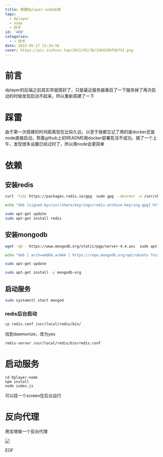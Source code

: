 ```yaml
---
title: 搭建Dplayer-node后端
tags:
  - dplayer
  - node
  - 技术
id: '400'
categories:
  - - 技术
date: 2022-05-27 13:34:56
cover: https://pic.zzzhxxx.top/2022/05/30/2db9209fbbf91.png
---
```


# 前言

dplayer的后端之前其实早就搭好了，只是最近服务器重启了一下服务掉了再次启动的时候发现启动不起来，所以重新搭建了一下

# 踩雷

由于第一次搭建的时间距离现在比较久远，以至于我都忘记了用的是docker还是node直接启动，照着github上的README用docker部署死活不成功，搞了一个上午，发现很多设置已经过时了，所以用node会更简单

# 依赖

## 安装redis

```bash
curl -fsSL https://packages.redis.io/gpg  sudo gpg --dearmor -o /usr/share/keyrings/redis-archive-keyring.gpg

echo "deb [signed-by=/usr/share/keyrings/redis-archive-keyring.gpg] https://packages.redis.io/deb $(lsb_release -cs) main"  sudo tee /etc/apt/sources.list.d/redis.list

sudo apt-get update
sudo apt-get install redis
```

## 安装mongodb

```bash
wget -qO - https://www.mongodb.org/static/pgp/server-4.4.asc  sudo apt-key add -

echo "deb [ arch=amd64,arm64 ] https://repo.mongodb.org/apt/ubuntu focal/mongodb-org/4.4 multiverse"  sudo tee /etc/apt/sources.list.d/mongodb-org-4.4.list

sudo apt-get update

sudo apt-get install -y mongodb-org
```

## 启动服务

```bash
sudo systemctl start mongod
```

### redis后台启动

```bash
cp redis.conf /usr/local/redis/bin/
```

找到daemonize，改为yes

```bash
redis-server /usr/local/redis/bin/redis.conf
```

# 启动服务

```
cd Dplayer-node
npm install
node index.js
```

可以挂一个screen在后台运行

# 反向代理

用宝塔做一个反向代理

![](https://pic.zzzhxxx.top/2022/05/27/4c356a8fc0f28.png)

EOF